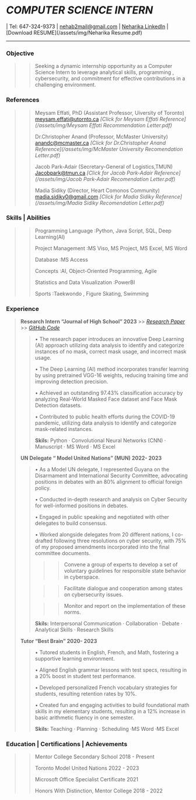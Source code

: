 # _COMPUTER SCIENCE INTERN_
| Tel: 647-324-9373 | nehab2mail@gmail.com | [Neharika LinkedIn](https://www.linkedin.com/in/neharika-boddakayala-99937b284/) | [Download RESUME](/assets/img/Neharika Resume.pdf)

---
### Objective
>> Seeking a dynamic internship opportunity as a Computer Science Intern to leverage analytical skills,
programming , cybersecurity, and commitment for effective contributions in a challenging environment.

### References
 >>  Meysam Effati, PhD (Assistant Professor, Uiversity of Toronto) meysam.effati@utornto.ca
 >> *[Click for Meysam Effati Reference](/assets/img/Meysam Effati Recommendation Letter.pdf)*
> >      
 >>  Dr.Christopher Anand (Professor, McMaster University) anandc@mcmaster.ca
 >> *[Click for Dr.Christopher Anand Reference](/assets/img/McMaster University Recomendation Letter.pdf)*
> >  
 >>  Jacob Park-Adair  (Secretary-General of Logistics,TMUN) Jacobpark@tmun.ca
 >> *[Click for Jacob Park-Adair Reference](/assets/img/Jacob Park-Adair Recomendation Letter.pdf)*
> >  
 >>  Madia Sidiky (Director, Heart Comonos Community) madia.sidiky0@gmail.com
 >> *[Click for Madia Sidiky Reference](/assets/img/Madia Sidiky Recomendation Letter.pdf)*

### Skills | Abilities
 >>  Programming Language  :Python, Java Script, SQL, Deep Learning(AI)
> > 
 >>  Project Management  :MS Viso, MS Project, MS Excel, MS Word
> > 
 >>  Database  :MS Access
> > 
 >>  Concepts  :AI, Object-Oriented Programming, Agile
> > 
 >>  Statistics and Data Visualization  :PowerBI
> > 
 >>  Sports  :Taekwondo , Figure Skating, Swimming  

### Experience
> **Research Intern  “Journal of High School”              2023**  >> *[Research Paper](/assets/img/Transfer-learning-approach-for-mask-detection-by-using-extended-vgg16.pdf)* >> *[GitHub Code](https://github.com/nehab2mail/AI-Deep-Learning-for-Accurate-COVID-19-Face-Mask-Detection)*
   >> •	The research paper introduces an innovative Deep Learning (AI) approach utilizing data analysis 
        to identify and categorize instances of no mask, correct mask usage, and incorrect mask usage.
>   > 
  >>  •	The Deep Learning (AI) method incorporates transfer learning by using pretrained VGG-16 weights, reducing training time and improving detection precision.
>   > 
  >>  •	Achieved an outstanding 97.43% classification accuracy by analyzing Real-World Masked Face dataset and Face Mask Detection datasets.
>   > 
  >>  •	Contributed to public health efforts during the COVID-19 pandemic, utilizing data analysis to  identify and categorize mask-related instances.
> >    >
> >    __Skils:__ Python · Convolutional Neural Networks (CNN) · Manuscript · MS Word · MS Excel
>   >
>   > 
> **UN Delegate   “ Model United Nations”  (MUN)              2022- 2023**
> 
 >>  •	As a Model UN delegate, I represented Guyana on the Disarmament and International Security Committee, advocating positions in debates with an 80% alignment to official foreign policy.
> >  
 >>  •	Conducted in-depth research and analysis on Cyber Security for well-informed positions in debates.
> > 
 >>  •	Engaged in public speaking and negotiated with other delegates to build consensus.
> > 
 >>  •		Worked alongside delegates from 20 different nations, I co-drafted following three resolutions on cyber security, with 75% of my proposed amendments incorporated into the final committee documents.
  > > > >Convene a group of experts to develop a set of voluntary guidelines for responsible state behavior in  cyberspace.
> >    
  > > > >Facilitate dialogue and cooperation among states on cybersecurity issues.
> >    
  > > > >Monitor and report on the implementation of these norms.
> >    >
> >    __Skils:__ Interpersonal Communication · Collaboration · Debate · Analytical Skills · Research Skills
>   >
>   > 
> **Tutor   “Best Brain”                                  2020- 2023**
> 
 >>  •	Tutored students in English, French, and Math, fostering a supportive learning environment.
> > 
 >>  •	Aligned English grammar lessons with test specs, resulting in a 20% boost in student test performance.
> > 
 >>  •	Developed personalized French vocabulary strategies for students, resulting retention rates by 10%.
> > 
 >>  •	Created fun and engaging activities to build foundational math skills in my elementary students, resulting in a 12% increase in basic arithmetic fluency in one semester.
> >    >
> >    __Skils:__ Teaching · Planning · Scheduling ·MS Word ·MS Excel

### Education | Certifications | Achievements
 >>  Mentor College Secondary School                        2018 - Present
> > 
 >>  Toronto Model United Nations                           2022 - 2023
> > 
 >>  Microsoft Office Specialist Certificate                2021
> > 
 >>  Honors With Distinction, Mentor College                2018 - 2022    



